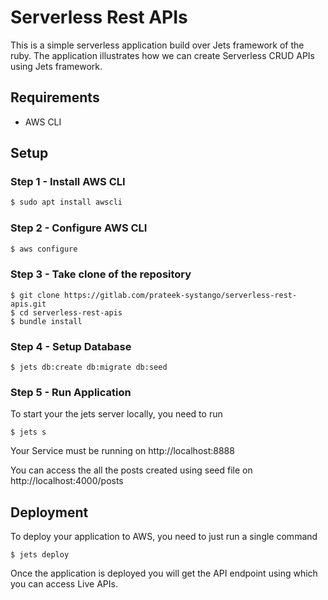 # Serverless Rest APIs
This is a simple serverless application build over Jets framework of the ruby. The application illustrates how we can create Serverless CRUD APIs using Jets framework.
## Requirements
* AWS CLI

## Setup

### Step 1 - Install AWS CLI
```sh
$ sudo apt install awscli
```

### Step 2 - Configure AWS CLI
```sh
$ aws configure
```
### Step 3 - Take clone of the repository

```ruby_on_rails
$ git clone https://gitlab.com/prateek-systango/serverless-rest-apis.git
$ cd serverless-rest-apis
$ bundle install
```

### Step 4 - Setup Database

```ruby_on_rails
$ jets db:create db:migrate db:seed
```
### Step 5 - Run Application

To start your the jets server locally, you need to run

```ruby_on_rails
$ jets s
```
Your Service must be running on http://localhost:8888

You can access the all the posts created using seed file on http://localhost:4000/posts

## Deployment
To deploy your application to AWS, you need to just run a single command

```ruby_on_rails
$ jets deploy
```

Once the application is deployed you will get the API endpoint using which you can access Live APIs.
